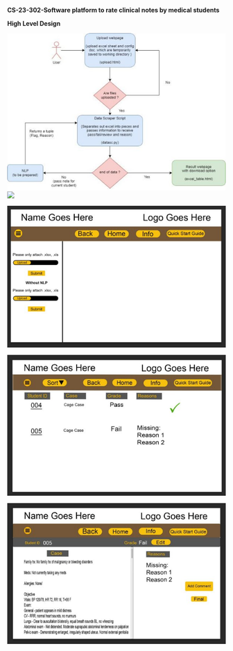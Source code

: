 ﻿**CS-23-302-Software platform to rate clinical notes by medical students**

**High Level Design**

![](Aspose.Words.630e8442-dbbc-4e3b-a0fc-401e716a3d68.001.jpeg)![](Aspose.Words.630e8442-dbbc-4e3b-a0fc-401e716a3d68.002.png)



![](Aspose.Words.630e8442-dbbc-4e3b-a0fc-401e716a3d68.003.jpeg)



![](Aspose.Words.630e8442-dbbc-4e3b-a0fc-401e716a3d68.004.jpeg)




![](Aspose.Words.630e8442-dbbc-4e3b-a0fc-401e716a3d68.005.jpeg)



